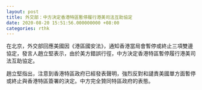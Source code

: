 ```yaml
---
layout: post
title: 外交部：中方決定香港特區暫停履行港美司法互助協定
date: 2020-08-20 15:51:56.000000000 +08:00
categories: rthk
---
```


在北京，外交部回應美國因《港區國安法》，通知香港當局會暫停或終止三項雙邊協定，發言人趙立堅表示，由於美方錯誤行徑，中方決定香港特區暫停履行港美司法互助協定。

趙立堅指出，注意到香港特區政府已經發表聲明，強烈反對和譴責美國單方面暫停或終止與香港特區簽署的決定。中方完全贊同特區政府的表態。
